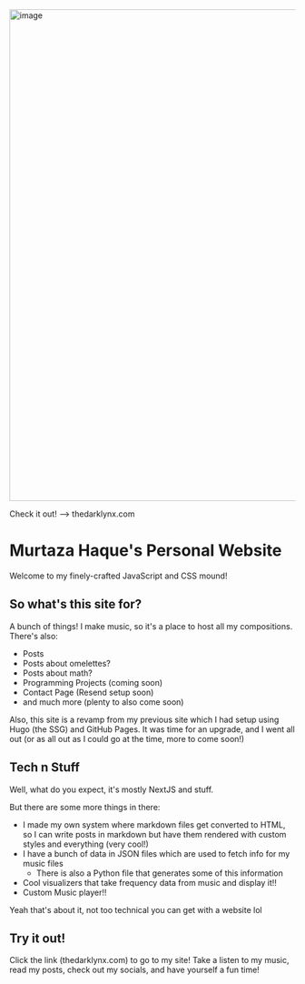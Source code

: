 <img width="1872" height="865" alt="image" src="https://github.com/user-attachments/assets/7b4fa724-b50c-4379-a80f-1227aa4559f5" />

Check it out! --> thedarklynx.com

# Murtaza Haque's Personal Website

Welcome to my finely-crafted JavaScript and CSS mound!

## So what's this site for?

A bunch of things! I make music, so it's a place to host all my compositions. There's also:
- Posts
- Posts about omelettes?
- Posts about math?
- Programming Projects (coming soon)
- Contact Page (Resend setup soon)
- and much more (plenty to also come soon)

Also, this site is a revamp from my previous site which I had setup using Hugo (the SSG) and GitHub Pages. 
It was time for an upgrade, and I went all out (or as all out as I could go at the time, more to come soon!)

## Tech n Stuff

Well, what do you expect, it's mostly NextJS and stuff.

But there are some more things in there:
- I made my own system where markdown files get converted to HTML, so I can write posts in markdown but have them rendered with custom styles and everything (very cool!)
- I have a bunch of data in JSON files which are used to fetch info for my music files
  - There is also a Python file that generates some of this information
- Cool visualizers that take frequency data from music and display it!!
- Custom Music player!!

Yeah that's about it, not too technical you can get with a website lol

## Try it out!

Click the link (thedarklynx.com) to go to my site! Take a listen to my music, read my posts, check out my socials, and have yourself a fun time!
  
